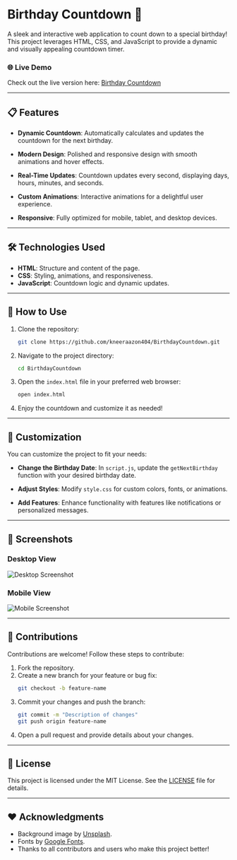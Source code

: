 # Birthday Countdown 🎉

A sleek and interactive web application to count down to a special birthday! This project leverages HTML, CSS, and JavaScript to provide a dynamic and visually appealing countdown timer.

### 🌐 Live Demo

Check out the live version here: [Birthday Countdown](https://birthdaycountdown.netlify.app/)

---

## 📋 Features

- **Dynamic Countdown**:
  Automatically calculates and updates the countdown for the next birthday.

- **Modern Design**:
  Polished and responsive design with smooth animations and hover effects.

- **Real-Time Updates**:
  Countdown updates every second, displaying days, hours, minutes, and seconds.

- **Custom Animations**:
  Interactive animations for a delightful user experience.

- **Responsive**:
  Fully optimized for mobile, tablet, and desktop devices.

---

## 🛠️ Technologies Used

- **HTML**: Structure and content of the page.
- **CSS**: Styling, animations, and responsiveness.
- **JavaScript**: Countdown logic and dynamic updates.

---

## 🚀 How to Use

1. Clone the repository:
   ```bash
   git clone https://github.com/kneeraazon404/BirthdayCountdown.git
   ```

2. Navigate to the project directory:
   ```bash
   cd BirthdayCountdown
   ```

3. Open the `index.html` file in your preferred web browser:
   ```bash
   open index.html
   ```

4. Enjoy the countdown and customize it as needed!

---

## 🎨 Customization

You can customize the project to fit your needs:

- **Change the Birthday Date**:
  In `script.js`, update the `getNextBirthday` function with your desired birthday date.

- **Adjust Styles**:
  Modify `style.css` for custom colors, fonts, or animations.

- **Add Features**:
  Enhance functionality with features like notifications or personalized messages.

---

## 📸 Screenshots

### Desktop View
![Desktop Screenshot](https://via.placeholder.com/800x400?text=Desktop+View)

### Mobile View
![Mobile Screenshot](https://via.placeholder.com/400x800?text=Mobile+View)

---

## 🤝 Contributions

Contributions are welcome! Follow these steps to contribute:

1. Fork the repository.
2. Create a new branch for your feature or bug fix:
   ```bash
   git checkout -b feature-name
   ```
3. Commit your changes and push the branch:
   ```bash
   git commit -m "Description of changes"
   git push origin feature-name
   ```
4. Open a pull request and provide details about your changes.

---

## 📜 License

This project is licensed under the MIT License. See the [LICENSE](LICENSE) file for details.

---

## ❤️ Acknowledgments

- Background image by [Unsplash](https://unsplash.com/).
- Fonts by [Google Fonts](https://fonts.google.com/).
- Thanks to all contributors and users who make this project better!

